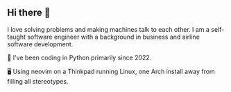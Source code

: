 ## Hi there 👋

I love solving problems and making machines talk to each other.
I am a self-taught software engineer with a background in business and airline software development.

🌱 I've been coding in Python primarily since 2022.

🖥️ Using neovim on a Thinkpad running Linux, one Arch install away from filling all stereotypes.




<!--
**ywallis/ywallis** is a ✨ _special_ ✨ repository because its `README.md` (this file) appears on your GitHub profile.

Here are some ideas to get you started:

- 🔭 I’m currently working on ...
- 🌱 I’m currently learning ...
- 👯 I’m looking to collaborate on ...
- 🤔 I’m looking for help with ...
- 💬 Ask me about ...
- 📫 How to reach me: ...
- 😄 Pronouns: ...
- ⚡ Fun fact: ...
-->
